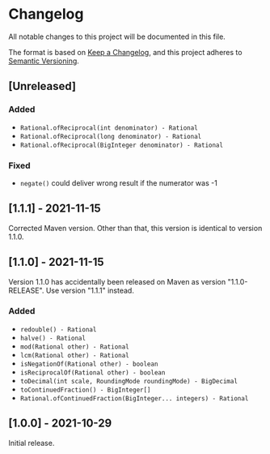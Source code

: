 # Changelog
All notable changes to this project will be documented in this file.

The format is based on [Keep a Changelog](https://keepachangelog.com/en/1.0.0/),
and this project adheres to [Semantic Versioning](https://semver.org/spec/v2.0.0.html).

## [Unreleased]

### Added

- `Rational.ofReciprocal(int denominator) - Rational`
- `Rational.ofReciprocal(long denominator) - Rational`
- `Rational.ofReciprocal(BigInteger denominator) - Rational`

### Fixed

 - `negate()` could deliver wrong result if the numerator was -1

## [1.1.1] - 2021-11-15

Corrected Maven version. Other than that, this version is identical to version 1.1.0.

## [1.1.0] - 2021-11-15

Version 1.1.0 has accidentally been released on Maven as version "1.1.0-RELEASE". Use version "1.1.1" instead.

### Added

- `redouble() - Rational`
- `halve() - Rational`
- `mod(Rational other) - Rational`
- `lcm(Rational other) - Rational`
- `isNegationOf(Rational other) - boolean`
- `isReciprocalOf(Rational other) - boolean`
- `toDecimal(int scale, RoundingMode roundingMode) - BigDecimal`
- `toContinuedFraction() - BigInteger[]`
- `Rational.ofContinuedFraction(BigInteger... integers) - Rational`


## [1.0.0] - 2021-10-29

Initial release.
